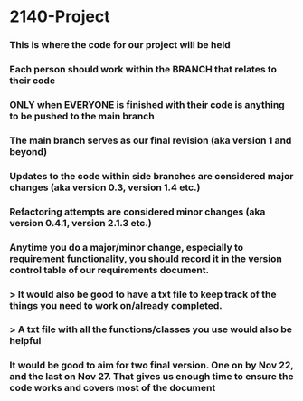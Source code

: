 # 2140-Project
### This is where the code for our project will be held
### Each person should work within the BRANCH that relates to their code
### ONLY when EVERYONE is finished with their code is anything to be pushed to the main branch
### The main branch serves as our final revision (aka version 1 and beyond)
### Updates to the code within side branches are considered major changes (aka version 0.3, version 1.4 etc.)
### Refactoring attempts are considered minor changes (aka version 0.4.1, version 2.1.3 etc.)
### Anytime you do a major/minor change, especially to requirement functionality, you should record it in the version control table of our requirements document.
### > It would also be good to have a txt file to keep track of the things you need to work on/already completed.
### > A txt file with all the functions/classes you use would also be helpful
### It would be good to aim for two final version. One on by Nov 22, and the last on Nov 27. That gives us enough time to ensure the code works and covers most of the document
